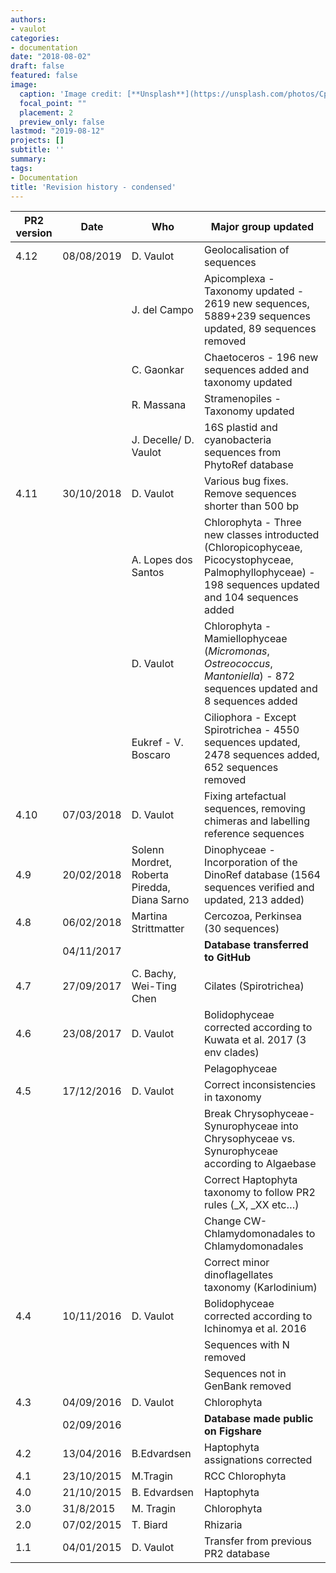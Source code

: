 ```yaml
---
authors:
- vaulot
categories:
- documentation
date: "2018-08-02"
draft: false
featured: false
image:
  caption: 'Image credit: [**Unsplash**](https://unsplash.com/photos/CpkOjOcXdUY)'
  focal_point: ""
  placement: 2
  preview_only: false
lastmod: "2019-08-12"
projects: []
subtitle: ''
summary:
tags:
- Documentation
title: 'Revision history - condensed'
---
```


PR2 version | Date | Who | Major group updated  
--- | --- | --- | ---  
4.12 | 08/08/2019 | D. Vaulot | Geolocalisation of sequences
|   | | J. del Campo | Apicomplexa - Taxonomy updated - 2619 new sequences, 5889+239 sequences updated, 89 sequences removed
|   | | C. Gaonkar | Chaetoceros -  196 new sequences added and taxonomy updated
|   | | R. Massana | Stramenopiles - Taxonomy updated
|   | | J. Decelle/ D. Vaulot | 16S plastid and cyanobacteria sequences from PhytoRef database
4.11 | 30/10/2018 | D. Vaulot | Various bug fixes. Remove sequences shorter than 500 bp
|   | | A. Lopes dos Santos | Chlorophyta - Three new classes introducted (Chloropicophyceae, Picocystophyceae,  Palmophyllophyceae) - 198 sequences updated and 104 sequences added
|   | | D. Vaulot | Chlorophyta - Mamiellophyceae (_Micromonas_, _Ostreococcus_, _Mantoniella_) - 872 sequences updated and 8 sequences added
|   | | Eukref - V. Boscaro | Ciliophora - Except Spirotrichea - 4550 sequences updated,  2478 sequences added, 652 sequences removed
4.10 | 07/03/2018 | D. Vaulot | Fixing artefactual sequences, removing chimeras and labelling reference sequences
4.9 | 20/02/2018 | Solenn Mordret, Roberta Piredda, Diana Sarno | Dinophyceae - Incorporation of the DinoRef database (1564 sequences verified and updated, 213 added)
4.8 | 06/02/2018 | Martina Strittmatter | Cercozoa, Perkinsea (30 sequences)
|   | 04/11/2017|  | **Database transferred to GitHub**
4.7 | 27/09/2017 | C. Bachy, Wei-Ting Chen | Cilates (Spirotrichea)
4.6 | 23/08/2017 | D. Vaulot | Bolidophyceae corrected according to Kuwata et al. 2017 (3 env clades)  
|   |   |   | Pelagophyceae
4.5 | 17/12/2016 | D. Vaulot | Correct inconsistencies in taxonomy  
|   | |  | Break Chrysophyceae-Synurophyceae into Chrysophyceae vs. Synurophyceae according to Algaebase  
|  | |  | Correct Haptophyta taxonomy to follow PR2 rules (_X, _XX etc…)  
|   | |  | Change CW-Chlamydomonadales to Chlamydomonadales  
|   | |  | Correct minor dinoflagellates taxonomy (Karlodinium)  
4.4 | 10/11/2016 | D. Vaulot | Bolidophyceae corrected according to Ichinomya et al. 2016  
|   | |  | Sequences with N removed  
|   | |  | Sequences not in GenBank removed
4.3 | 04/09/2016 | D. Vaulot | Chlorophyta  
|   | 02/09/2016 |  | **Database made public on Figshare**
4.2 | 13/04/2016 | B.Edvardsen | Haptophyta assignations corrected  
4.1 | 23/10/2015 | M.Tragin | RCC Chlorophyta  
4.0 | 21/10/2015 | B. Edvardsen | Haptophyta  
3.0 | 31/8/2015 | M. Tragin | Chlorophyta  
2.0 | 07/02/2015 | T. Biard | Rhizaria  
1.1 | 04/01/2015 | D. Vaulot | Transfer from previous PR2 database

